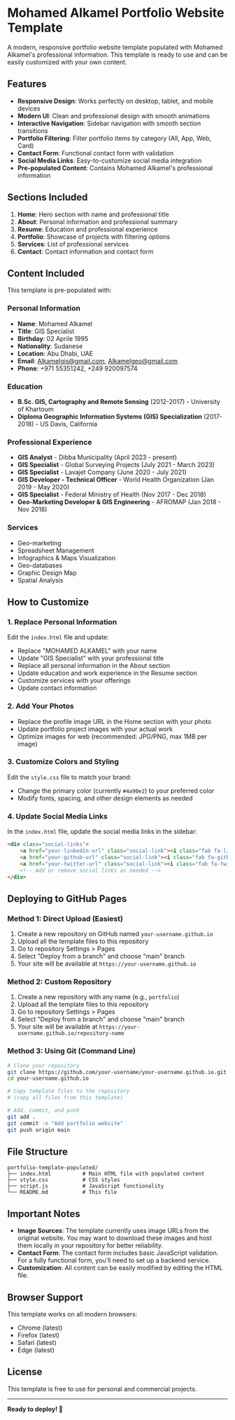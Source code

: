 # Mohamed Alkamel Portfolio Website Template

A modern, responsive portfolio website template populated with Mohamed Alkamel's professional information. This template is ready to use and can be easily customized with your own content.

## Features

- **Responsive Design**: Works perfectly on desktop, tablet, and mobile devices
- **Modern UI**: Clean and professional design with smooth animations
- **Interactive Navigation**: Sidebar navigation with smooth section transitions
- **Portfolio Filtering**: Filter portfolio items by category (All, App, Web, Card)
- **Contact Form**: Functional contact form with validation
- **Social Media Links**: Easy-to-customize social media integration
- **Pre-populated Content**: Contains Mohamed Alkamel's professional information

## Sections Included

1. **Home**: Hero section with name and professional title
2. **About**: Personal information and professional summary
3. **Resume**: Education and professional experience
4. **Portfolio**: Showcase of projects with filtering options
5. **Services**: List of professional services
6. **Contact**: Contact information and contact form

## Content Included

This template is pre-populated with:

### Personal Information
- **Name**: Mohamed Alkamel
- **Title**: GIS Specialist
- **Birthday**: 02 Aprile 1995
- **Nationality**: Sudanese
- **Location**: Abu Dhabi, UAE
- **Email**: Alkamelgis@gmail.com, Alkamelgeo@gmail.com
- **Phone**: +971 55351242, +249 920097574

### Education
- **B.Sc. GIS, Cartography and Remote Sensing** (2012-2017) - University of Khartoum
- **Diploma Geographic Information Systems (GIS) Specialization** (2017-2018) - US Davis, California

### Professional Experience
- **GIS Analyst** - Dibba Municipality (April 2023 - present)
- **GIS Specialist** - Global Surveying Projects (July 2021 - March 2023)
- **GIS Specialist** - Lavajet Company (June 2020 - July 2021)
- **GIS Developer - Technical Officer** - World Health Organization (Jan 2019 - May 2020)
- **GIS Specialist** - Federal Ministry of Health (Nov 2017 - Dec 2018)
- **Geo-Marketing Developer & GIS Engineering** - AFROMAP (Jan 2018 - Nov 2018)

### Services
- Geo-marketing
- Spreadsheet Management
- Infographics & Maps Visualization
- Geo-databases
- Graphic Design Map
- Spatial Analysis

## How to Customize

### 1. Replace Personal Information

Edit the `index.html` file and update:

- Replace "MOHAMED ALKAMEL" with your name
- Update "GIS Specialist" with your professional title
- Replace all personal information in the About section
- Update education and work experience in the Resume section
- Customize services with your offerings
- Update contact information

### 2. Add Your Photos

- Replace the profile image URL in the Home section with your photo
- Update portfolio project images with your actual work
- Optimize images for web (recommended: JPG/PNG, max 1MB per image)

### 3. Customize Colors and Styling

Edit the `style.css` file to match your brand:

- Change the primary color (currently `#4a90e2`) to your preferred color
- Modify fonts, spacing, and other design elements as needed

### 4. Update Social Media Links

In the `index.html` file, update the social media links in the sidebar:

```html
<div class="social-links">
    <a href="your-linkedin-url" class="social-link"><i class="fab fa-linkedin"></i></a>
    <a href="your-github-url" class="social-link"><i class="fab fa-github"></i></a>
    <a href="your-twitter-url" class="social-link"><i class="fab fa-twitter"></i></a>
    <!-- Add or remove social links as needed -->
</div>
```

## Deploying to GitHub Pages

### Method 1: Direct Upload (Easiest)

1. Create a new repository on GitHub named `your-username.github.io`
2. Upload all the template files to this repository
3. Go to repository Settings > Pages
4. Select "Deploy from a branch" and choose "main" branch
5. Your site will be available at `https://your-username.github.io`

### Method 2: Custom Repository

1. Create a new repository with any name (e.g., `portfolio`)
2. Upload all the template files to this repository
3. Go to repository Settings > Pages
4. Select "Deploy from a branch" and choose "main" branch
5. Your site will be available at `https://your-username.github.io/repository-name`

### Method 3: Using Git (Command Line)

```bash
# Clone your repository
git clone https://github.com/your-username/your-username.github.io.git
cd your-username.github.io

# Copy template files to the repository
# (copy all files from this template)

# Add, commit, and push
git add .
git commit -m "Add portfolio website"
git push origin main
```

## File Structure

```
portfolio-template-populated/
├── index.html          # Main HTML file with populated content
├── style.css           # CSS styles
├── script.js           # JavaScript functionality
└── README.md           # This file
```

## Important Notes

- **Image Sources**: The template currently uses image URLs from the original website. You may want to download these images and host them locally in your repository for better reliability.
- **Contact Form**: The contact form includes basic JavaScript validation. For a fully functional form, you'll need to set up a backend service.
- **Customization**: All content can be easily modified by editing the HTML file.

## Browser Support

This template works on all modern browsers:
- Chrome (latest)
- Firefox (latest)
- Safari (latest)
- Edge (latest)

## License

This template is free to use for personal and commercial projects.

---

**Ready to deploy! 🚀**


